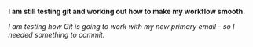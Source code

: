

__I am still testing git and working out how to make my workflow smooth.__ 

*I am testing how Git is going to work with my new primary email - so I needed something to commit.*
